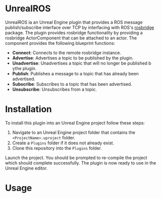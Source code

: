 # UnrealROS
UnrealROS ia an Unreal Engine plugin that provides a ROS message publish/subscribe interface over TCP by interfacing with ROS's [rosbridge](http://wiki.ros.org/rosbridge_suite) package. The plugin provides rosbridge functionality by providing a rosbridge ActorComponent that can be attached to an actor. The component provides the following blueprint functions:
- **Connect**: Connects to the remote rosbridge instance.
- **Advertise**: Advertises a topic to be published by the plugin.
- **Unadvertise**: Unadvertises a topic that will no longer be published b ythe plugin.
- **Publish**: Publishes a message to a topic that has already been advertised.
- **Subscribe**: Subscribes to a topic that has been advertised.
- **Unsubscribe**: Unsubscribes from a topic.

# Installation
To install this plugin into an Unreal Engine project follow these steps:

1. Navigate to an Unreal Engine project folder that contains the `<ProjectName>.uproject` folder.
2. Create a `Plugins` folder if it does not already exist.
3. Clone this repository into the `Plugins` folder.

Launch the project. You should be prompted to re-compile the project which should complete successfully. The plugin is now ready to use in the Unreal Engine editor.

# Usage
